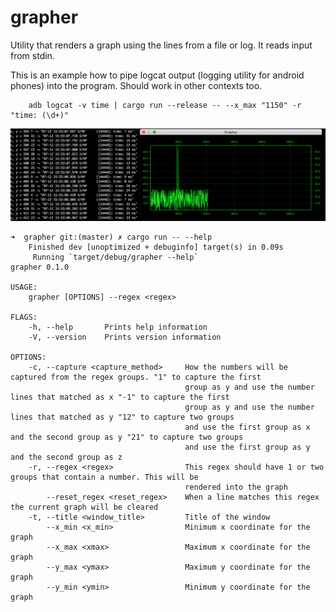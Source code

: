 # grapher
Utility that renders a graph using the lines from a file or log. It reads input from stdin.

This is an example how to pipe logcat output (logging utility for android phones) into the program. Should work in other contexts too.

```
    adb logcat -v time | cargo run --release -- --x_max "1150" -r "time: (\d+)"
```

![](screenshots/capture-2020-07-12.png)

```
➜  grapher git:(master) ✗ cargo run -- --help
    Finished dev [unoptimized + debuginfo] target(s) in 0.09s
     Running `target/debug/grapher --help`
grapher 0.1.0

USAGE:
    grapher [OPTIONS] --regex <regex>

FLAGS:
    -h, --help       Prints help information
    -V, --version    Prints version information

OPTIONS:
    -c, --capture <capture_method>     How the numbers will be captured from the regex groups. "1" to capture the first
                                       group as y and use the number lines that matched as x "-1" to capture the first
                                       group as y and use the number lines that matched as y "12" to capture two groups
                                       and use the first group as x and the second group as y "21" to capture two groups
                                       and use the first group as y and the second group as z
    -r, --regex <regex>                This regex should have 1 or two groups that contain a number. This will be
                                       rendered into the graph
        --reset_regex <reset_regex>    When a line matches this regex the current graph will be cleared
    -t, --title <window_title>         Title of the window
        --x_min <x_min>                Minimum x coordinate for the graph
        --x_max <xmax>                 Maximum x coordinate for the graph
        --y_max <ymax>                 Maximum y coordinate for the graph
        --y_min <ymin>                 Minimum y coordinate for the graph
```

